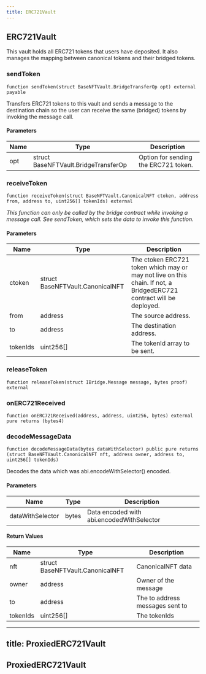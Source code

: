 ```yaml
---
title: ERC721Vault
---
```


## ERC721Vault

This vault holds all ERC721 tokens that users have deposited.
It also manages the mapping between canonical tokens and their bridged
tokens.

### sendToken

```solidity
function sendToken(struct BaseNFTVault.BridgeTransferOp opt) external payable
```

Transfers ERC721 tokens to this vault and sends a message to the
destination chain so the user can receive the same (bridged) tokens
by invoking the message call.

#### Parameters

| Name | Type                                 | Description                          |
| ---- | ------------------------------------ | ------------------------------------ |
| opt  | struct BaseNFTVault.BridgeTransferOp | Option for sending the ERC721 token. |

### receiveToken

```solidity
function receiveToken(struct BaseNFTVault.CanonicalNFT ctoken, address from, address to, uint256[] tokenIds) external
```

_This function can only be called by the bridge contract while
invoking a message call. See sendToken, which sets the data to invoke
this function._

#### Parameters

| Name     | Type                             | Description                                                                                                         |
| -------- | -------------------------------- | ------------------------------------------------------------------------------------------------------------------- |
| ctoken   | struct BaseNFTVault.CanonicalNFT | The ctoken ERC721 token which may or may not live on this chain. If not, a BridgedERC721 contract will be deployed. |
| from     | address                          | The source address.                                                                                                 |
| to       | address                          | The destination address.                                                                                            |
| tokenIds | uint256[]                        | The tokenId array to be sent.                                                                                       |

### releaseToken

```solidity
function releaseToken(struct IBridge.Message message, bytes proof) external
```

### onERC721Received

```solidity
function onERC721Received(address, address, uint256, bytes) external pure returns (bytes4)
```

### decodeMessageData

```solidity
function decodeMessageData(bytes dataWithSelector) public pure returns (struct BaseNFTVault.CanonicalNFT nft, address owner, address to, uint256[] tokenIds)
```

Decodes the data which was abi.encodeWithSelector() encoded.

#### Parameters

| Name             | Type  | Description                               |
| ---------------- | ----- | ----------------------------------------- |
| dataWithSelector | bytes | Data encoded with abi.encodedWithSelector |

#### Return Values

| Name     | Type                             | Description                     |
| -------- | -------------------------------- | ------------------------------- |
| nft      | struct BaseNFTVault.CanonicalNFT | CanonicalNFT data               |
| owner    | address                          | Owner of the message            |
| to       | address                          | The to address messages sent to |
| tokenIds | uint256[]                        | The tokenIds                    |

---

## title: ProxiedERC721Vault

## ProxiedERC721Vault
